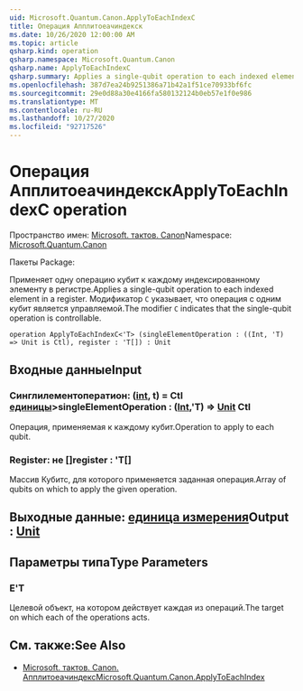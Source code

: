 ```yaml
---
uid: Microsoft.Quantum.Canon.ApplyToEachIndexC
title: Операция Апплитоеачиндекск
ms.date: 10/26/2020 12:00:00 AM
ms.topic: article
qsharp.kind: operation
qsharp.namespace: Microsoft.Quantum.Canon
qsharp.name: ApplyToEachIndexC
qsharp.summary: Applies a single-qubit operation to each indexed element in a register. The modifier `C` indicates that the single-qubit operation is controllable.
ms.openlocfilehash: 387d7ea24b9251386a71b42a1f51ce70933bf6fc
ms.sourcegitcommit: 29e0d88a30e4166fa580132124b0eb57e1f0e986
ms.translationtype: MT
ms.contentlocale: ru-RU
ms.lasthandoff: 10/27/2020
ms.locfileid: "92717526"
---
```

# <a name="applytoeachindexc-operation"></a><span data-ttu-id="46678-102">Операция Апплитоеачиндекск</span><span class="sxs-lookup"><span data-stu-id="46678-102">ApplyToEachIndexC operation</span></span>

<span data-ttu-id="46678-103">Пространство имен: [Microsoft. тактов. Canon](xref:Microsoft.Quantum.Canon)</span><span class="sxs-lookup"><span data-stu-id="46678-103">Namespace: [Microsoft.Quantum.Canon](xref:Microsoft.Quantum.Canon)</span></span>

<span data-ttu-id="46678-104">Пакеты [](https://nuget.org/packages/)</span><span class="sxs-lookup"><span data-stu-id="46678-104">Package: [](https://nuget.org/packages/)</span></span>


<span data-ttu-id="46678-105">Применяет одну операцию кубит к каждому индексированному элементу в регистре.</span><span class="sxs-lookup"><span data-stu-id="46678-105">Applies a single-qubit operation to each indexed element in a register.</span></span>
<span data-ttu-id="46678-106">Модификатор `C` указывает, что операция с одним кубит является управляемой.</span><span class="sxs-lookup"><span data-stu-id="46678-106">The modifier `C` indicates that the single-qubit operation is controllable.</span></span>

```qsharp
operation ApplyToEachIndexC<'T> (singleElementOperation : ((Int, 'T) => Unit is Ctl), register : 'T[]) : Unit
```


## <a name="input"></a><span data-ttu-id="46678-107">Входные данные</span><span class="sxs-lookup"><span data-stu-id="46678-107">Input</span></span>

### <a name="singleelementoperation--intt--unit-ctl"></a><span data-ttu-id="46678-108">Синглилементоператион: ([int](xref:microsoft.quantum.lang-ref.int), t) = Ctl [единицы](xref:microsoft.quantum.lang-ref.unit)></span><span class="sxs-lookup"><span data-stu-id="46678-108">singleElementOperation : ([Int](xref:microsoft.quantum.lang-ref.int),'T) => [Unit](xref:microsoft.quantum.lang-ref.unit) Ctl</span></span>

<span data-ttu-id="46678-109">Операция, применяемая к каждому кубит.</span><span class="sxs-lookup"><span data-stu-id="46678-109">Operation to apply to each qubit.</span></span>


### <a name="register--t"></a><span data-ttu-id="46678-110">Register: не []</span><span class="sxs-lookup"><span data-stu-id="46678-110">register : 'T[]</span></span>

<span data-ttu-id="46678-111">Массив Кубитс, для которого применяется заданная операция.</span><span class="sxs-lookup"><span data-stu-id="46678-111">Array of qubits on which to apply the given operation.</span></span>



## <a name="output--unit"></a><span data-ttu-id="46678-112">Выходные данные: [единица измерения](xref:microsoft.quantum.lang-ref.unit)</span><span class="sxs-lookup"><span data-stu-id="46678-112">Output : [Unit](xref:microsoft.quantum.lang-ref.unit)</span></span>



## <a name="type-parameters"></a><span data-ttu-id="46678-113">Параметры типа</span><span class="sxs-lookup"><span data-stu-id="46678-113">Type Parameters</span></span>

### <a name="t"></a><span data-ttu-id="46678-114">Е</span><span class="sxs-lookup"><span data-stu-id="46678-114">'T</span></span>

<span data-ttu-id="46678-115">Целевой объект, на котором действует каждая из операций.</span><span class="sxs-lookup"><span data-stu-id="46678-115">The target on which each of the operations acts.</span></span>

## <a name="see-also"></a><span data-ttu-id="46678-116">См. также:</span><span class="sxs-lookup"><span data-stu-id="46678-116">See Also</span></span>

- [<span data-ttu-id="46678-117">Microsoft. тактов. Canon. Апплитоеачиндекс</span><span class="sxs-lookup"><span data-stu-id="46678-117">Microsoft.Quantum.Canon.ApplyToEachIndex</span></span>](xref:Microsoft.Quantum.Canon.ApplyToEachIndex)